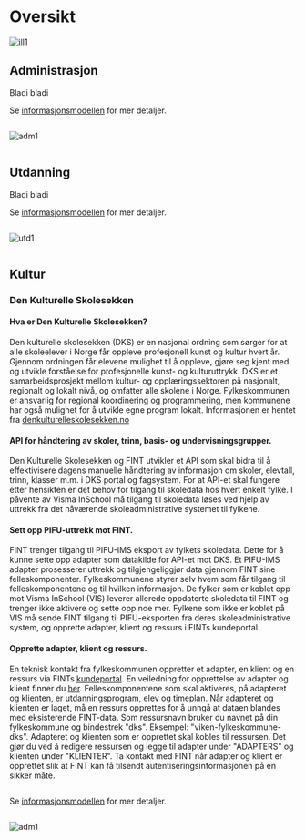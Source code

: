 # Oversikt

![ill1](_media/fint-leveranse-oversikt.svg)

## Administrasjon

<div class="row">
  <div class="column">
  Bladi bladi

Se [informasjonsmodellen](https://informasjonsmodell.felleskomponent.no/docs/package_administrasjon) for mer detaljer.
  </div>
  <div class="column">

![adm1](_media/fint-leveranse-administrasjon.svg ':size=300')

  </div>
</div>


## Utdanning

<div class="row">
  <div class="column">
  Bladi bladi

Se [informasjonsmodellen](https://informasjonsmodell.felleskomponent.no/docs/package_utdanning) for mer detaljer.
  </div>
  <div class="column">

![utd1](_media/fint-leveranse-utdanning.svg ':size=300')

  </div>
</div>

## Kultur

### Den Kulturelle Skolesekken
#### Hva er Den Kulturelle Skolesekken?

Den kulturelle skolesekken (DKS) er en nasjonal ordning som sørger for at alle skoleelever i Norge får oppleve profesjonell kunst og kultur hvert år.
Gjennom ordningen får elevene mulighet til å oppleve, gjøre seg kjent med og utvikle forståelse for profesjonelle kunst- og kulturuttrykk.
DKS er et samarbeidsprosjekt mellom kultur- og opplæringssektoren på nasjonalt, regionalt og lokalt nivå, og omfatter alle skolene i Norge. Fylkeskommunen er ansvarlig for regional koordinering og programmering, men kommunene har også mulighet for å utvikle egne program lokalt. 
Informasjonen er hentet fra [denkulturelleskolesekken.no](https://www.denkulturelleskolesekken.no/forside/om-dks/)
#### API for håndtering av skoler, trinn, basis- og undervisningsgrupper.
Den Kulturelle Skolesekken og FINT utvikler et API som skal bidra til å effektivisere dagens manuelle håndtering av informasjon om skoler, elevtall, trinn, klasser m.m. i DKS portal og fagsystem. For at API-et skal fungere etter hensikten er det behov for tilgang til skoledata hos hvert enkelt fylke. I påvente av Visma InSchool må tilgang til skoledata løses ved hjelp av uttrekk fra det nåværende skoleadministrative systemet til fylkene.

#### Sett opp PIFU-uttrekk mot FINT.
FINT trenger tilgang til PIFU-IMS eksport av fylkets skoledata. Dette for å kunne sette opp adapter som datakilde for API-et mot DKS. 
Et PIFU-IMS adapter prosesserer uttrekk og tilgjengeliggjør data gjennom FINT sine felleskomponenter.	Fylkeskommunene styrer selv hvem som får tilgang til felleskomponentene og til hvilken informasjon.
De fylker som er koblet opp mot Visma InSchool (VIS) leverer allerede oppdaterte skoledata til FINT og trenger ikke aktivere og sette opp noe mer.
Fylkene som ikke er koblet på VIS må sende FINT tilgang til PIFU-eksporten fra deres skoleadministrative system, og opprette adapter, klient og ressurs i FINTs kundeportal.
#### Opprette adapter, klient og ressurs.
En teknisk kontakt fra fylkeskommunen oppretter et adapter, en klient og en ressurs via FINTs [kundeportal](https://kunde.felleskomponent.no).
En veiledning for opprettelse av adapter og klient finner du [her](https://www.fintlabs.no/#/tutorials). Felleskomponentene som skal aktiveres, på adapteret og klienten, er utdanningsprogram, elev og timeplan.
Når adapteret og klienten er laget, må en ressurs opprettes for å unngå at dataen blandes med eksisterende FINT-data. Som ressursnavn bruker du navnet på din fylkeskommune og bindestrek "dks". 
Eksempel: "viken-fylkeskommune-dks". Adapteret og klienten som er opprettet skal kobles til ressursen. Det gjør du ved å redigere ressursen og legge til adapter under "ADAPTERS" og klienten under "KLIENTER".
Ta kontakt med FINT når adapter og klient er opprettet slik at FINT kan få tilsendt autentiseringsinformasjonen på en sikker måte.

<div class="row">
  <div class="column">

Se [informasjonsmodellen](https://informasjonsmodell.felleskomponent.no/docs/package_kultur) for mer detaljer.
  </div>
  <div class="column">

![adm1](_media/fint-leveranse-kulturminne.svg ':size=300')


  </div>
</div>
